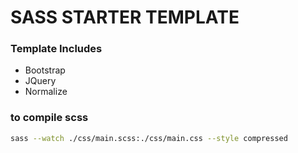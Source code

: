 # SASS STARTER TEMPLATE

### Template Includes

- Bootstrap
- JQuery
- Normalize

### to compile scss

```bash
sass --watch ./css/main.scss:./css/main.css --style compressed
```
